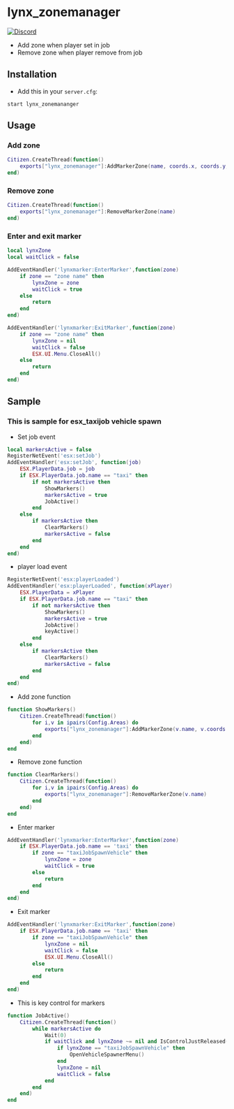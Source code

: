 # lynx_zonemanager

[![Discord](https://img.shields.io/badge/Discord-Amir__Lynx%239439-orange)](https://discordapp.com/users/440702426765590529)

- Add zone when player set in job
- Remove zone when player remove from job
 

## Installation
- Add this in your `server.cfg`:

```
start lynx_zonemananger
```

## Usage

### Add zone
```lua
Citizen.CreateThread(function()
	exports["lynx_zonemanager"]:AddMarkerZone(name, coords.x, coords.y, coords.z, size.x, size.y, size.z, blip)
end)
```

### Remove zone
```lua
Citizen.CreateThread(function()
	exports["lynx_zonemanager"]:RemoveMarkerZone(name)
end)
```

### Enter and exit marker
```lua
local lynxZone 
local waitClick = false
```

```lua
AddEventHandler('lynxmarker:EnterMarker',function(zone)
	if zone == "zone name" then
		lynxZone = zone
		waitClick = true
	else
		return
	end
end)
```

```lua
AddEventHandler('lynxmarker:ExitMarker',function(zone)
	if zone == "zone name" then
		lynxZone = nil
		waitClick = false
		ESX.UI.Menu.CloseAll()
	else
		return
	end
end)
```


## Sample
### This is sample for esx_taxijob vehicle spawn


- Set job event

```lua
local markersActive = false
RegisterNetEvent('esx:setJob')
AddEventHandler('esx:setJob', function(job)
	ESX.PlayerData.job = job
	if ESX.PlayerData.job.name == "taxi" then
		if not markersActive then
			ShowMarkers()
			markersActive = true
			JobActive()
		end
	else
		if markersActive then
			ClearMarkers()
			markersActive = false
		end
	end
end)
```

- player load event

```lua
RegisterNetEvent('esx:playerLoaded')
AddEventHandler('esx:playerLoaded', function(xPlayer)
	ESX.PlayerData = xPlayer
	if ESX.PlayerData.job.name == "taxi" then
		if not markersActive then
			ShowMarkers()
			markersActive = true
			JobActive()
			keyActive()
		end
	else
		if markersActive then
			ClearMarkers()
			markersActive = false
		end
	end
end)
```

- Add zone function

```lua
function ShowMarkers()
	Citizen.CreateThread(function()
		for i,v in ipairs(Config.Areas) do
			exports["lynx_zonemanager"]:AddMarkerZone(v.name, v.coords.x, v.coords.y, v.coords.z, v.size.x, v.size.y, v.size.z, v.blip)
		end
	end)
end
```

- Remove zone function

```lua
function ClearMarkers()
	Citizen.CreateThread(function()
		for i,v in ipairs(Config.Areas) do
			exports["lynx_zonemanager"]:RemoveMarkerZone(v.name)
		end
	end)
end
```

- Enter marker

```lua
AddEventHandler('lynxmarker:EnterMarker',function(zone)
	if ESX.PlayerData.job.name == 'taxi' then
		if zone == "taxiJobSpawnVehicle" then
			lynxZone = zone
			waitClick = true
		else
			return
		end
	end
end)
```

- Exit marker

```lua
AddEventHandler('lynxmarker:ExitMarker',function(zone)
	if ESX.PlayerData.job.name == 'taxi' then
		if zone == "taxiJobSpawnVehicle" then
			lynxZone = nil
			waitClick = false
			ESX.UI.Menu.CloseAll()
		else
			return
		end
	end
end)
```

- This is key control for markers

```lua
function JobActive()
	Citizen.CreateThread(function()
		while markersActive do 
			Wait(0)
			if waitClick and lynxZone ~= nil and IsControlJustReleased(0, 38) then -- E key press
				if lynxZone == "taxiJobSpawnVehicle" then
					OpenVehicleSpawnerMenu()
				end
				lynxZone = nil
				waitClick = false
			end
		end
	end)
end
```
